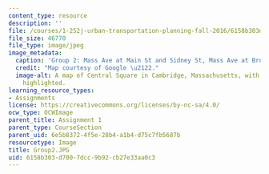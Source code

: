 ```yaml
---
content_type: resource
description: ''
file: /courses/1-252j-urban-transportation-planning-fall-2016/6158b303d7007dcc9b92cb27e33aa0c3_Group2.JPG
file_size: 46770
file_type: image/jpeg
image_metadata:
  caption: 'Group 2: Mass Ave at Main St and Sidney St, Mass Ave at Brookline St.'
  credit: "Map courtesy of Google \u2122."
  image-alt: A map of Central Square in Cambridge, Massachusetts, with key intersections
    highlighted.
learning_resource_types:
- Assignments
license: https://creativecommons.org/licenses/by-nc-sa/4.0/
ocw_type: OCWImage
parent_title: Assignment 1
parent_type: CourseSection
parent_uid: 6e5b8372-4f5e-28b4-a1b4-d75c7fb5687b
resourcetype: Image
title: Group2.JPG
uid: 6158b303-d700-7dcc-9b92-cb27e33aa0c3
---
```


